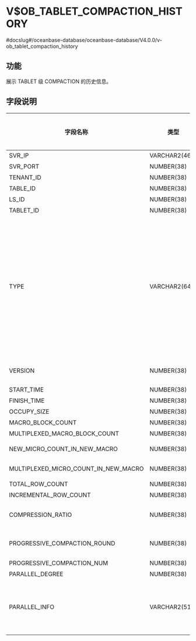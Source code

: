 V$OB_TABLET_COMPACTION_HISTORY 
===================================================
#docslug#/oceanbase-database/oceanbase-database/V4.0.0/v-ob_tablet_compaction_history


功能 
-------------------

展示 TABLET 级 COMPACTION 的历史信息。

字段说明 
----------------------



|                 字段名称                 |      类型       | 是否可以为 NULL |                                                                                                                                                                                                                  描述                                                                                                                                                                                                                  |
|--------------------------------------|---------------|------------|--------------------------------------------------------------------------------------------------------------------------------------------------------------------------------------------------------------------------------------------------------------------------------------------------------------------------------------------------------------------------------------------------------------------------------------|
| SVR_IP                               | VARCHAR2(46)  | NO         | 服务器 IP 地址                                                                                                                                                                                                                                                                                                                                                                                                                            |
| SVR_PORT                             | NUMBER(38)    | NO         | 服务器端口号                                                                                                                                                                                                                                                                                                                                                                                                                               |
| TENANT_ID                            | NUMBER(38)    | NO         | 租户 ID                                                                                                                                                                                                                                                                                                                                                                                                                                |
| TABLE_ID                             | NUMBER(38)    | NO         | 主表 ID                                                                                                                                                                                                                                                                                                                                                                                                                                |
| LS_ID                                | NUMBER(38)    | NO         | 日志流 ID                                                                                                                                                                                                                                                                                                                                                                                                                               |
| TABLET_ID                            | NUMBER(38)    | NO         | 数据分片 ID                                                                                                                                                                                                                                                                                                                                                                                                                              |
| TYPE                                 | VARCHAR2(64)  | NO         | compaction 的类型 <li> `MINI` ：转储/L0 compaction，Memtable 通过转储变成 SSTable   <li> `MAJOR` ：合并   <li> `MINI MINOR` ：L1 compaction，多个 Mini sstable 合成一个   <li> `BUF MINOR` ：生成特殊的 buf minor sstable 的 compaction    |
| VERSION                              | NUMBER(38)    | NO         | 合并版本：minor 为 snapshot_version                                                                                                                                                                                                                                                                                                                                                                                                        |
| START_TIME                           | NUMBER(38)    | NO         | 开始时间                                                                                                                                                                                                                                                                                                                                                                                                                                 |
| FINISH_TIME                          | NUMBER(38)    | NO         | 结束时间                                                                                                                                                                                                                                                                                                                                                                                                                                 |
| OCCUPY_SIZE                          | NUMBER(38)    | NO         | 数据量                                                                                                                                                                                                                                                                                                                                                                                                                                  |
| MACRO_BLOCK_COUNT                    | NUMBER(38)    | NO         | 宏块数                                                                                                                                                                                                                                                                                                                                                                                                                                  |
| MULTIPLEXED_MACRO_BLOCK_COUNT        | NUMBER(38)    | NO         | 重用宏块数                                                                                                                                                                                                                                                                                                                                                                                                                                |
| NEW_MICRO_COUNT_IN_NEW_MACRO         | NUMBER(38)    | NO         | 新生成宏块中的新微块数                                                                                                                                                                                                                                                                                                                                                                                                                          |
| MULTIPLEXED_MICRO_COUNT_IN_NEW_MACRO | NUMBER(38)    | NO         | 新生成宏块中的重用微块数                                                                                                                                                                                                                                                                                                                                                                                                                         |
| TOTAL_ROW_COUNT                      | NUMBER(38)    | NO         | 总行数                                                                                                                                                                                                                                                                                                                                                                                                                                  |
| INCREMENTAL_ROW_COUNT                | NUMBER(38)    | NO         | 新输出的行                                                                                                                                                                                                                                                                                                                                                                                                                                |
| COMPRESSION_RATIO                    | NUMBER(38)    | NO         | 新数据的压缩率：新增宏块数据在压缩后/压缩前比率                                                                                                                                                                                                                                                                                                                                                                                                             |
| PROGRESSIVE_COMPACTION_ROUND         | NUMBER(38)    | NO         | 渐近合并当前轮次。如果为全量合并，该列为 -1                                                                                                                                                                                                                                                                                                                                                                                                              |
| PROGRESSIVE_COMPACTION_NUM           | NUMBER(38)    | NO         | 渐近合并总轮次                                                                                                                                                                                                                                                                                                                                                                                                                              |
| PARALLEL_DEGREE                      | NUMBER(38)    | NO         | 并行度                                                                                                                                                                                                                                                                                                                                                                                                                                  |
| PARALLEL_INFO                        | VARCHAR2(512) | NO         | 并行任务信息，会展示并行任务扫描的数据量/运行时间/输出的数据量的统计信息（min/max/avg）                                                                                                                                                                                                                                                                                                                                                                                   |


